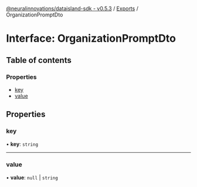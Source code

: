 [@neuralinnovations/dataisland-sdk - v0.5.3](../../README.md) / [Exports](../modules.md) / OrganizationPromptDto

# Interface: OrganizationPromptDto

## Table of contents

### Properties

- [key](OrganizationPromptDto.md#key)
- [value](OrganizationPromptDto.md#value)

## Properties

### key

• **key**: `string`

___

### value

• **value**: ``null`` \| `string`
